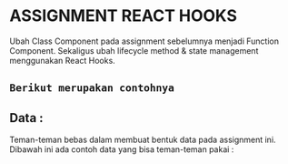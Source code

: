 # ASSIGNMENT REACT HOOKS

Ubah Class Component pada assignment sebelumnya menjadi Function Component. Sekaligus ubah lifecycle method & state management menggunakan React Hooks.

## `Berikut merupakan contohnya`

## Data :

Teman-teman bebas dalam membuat bentuk data pada assignment ini. Dibawah ini ada contoh data yang bisa teman-teman pakai :
